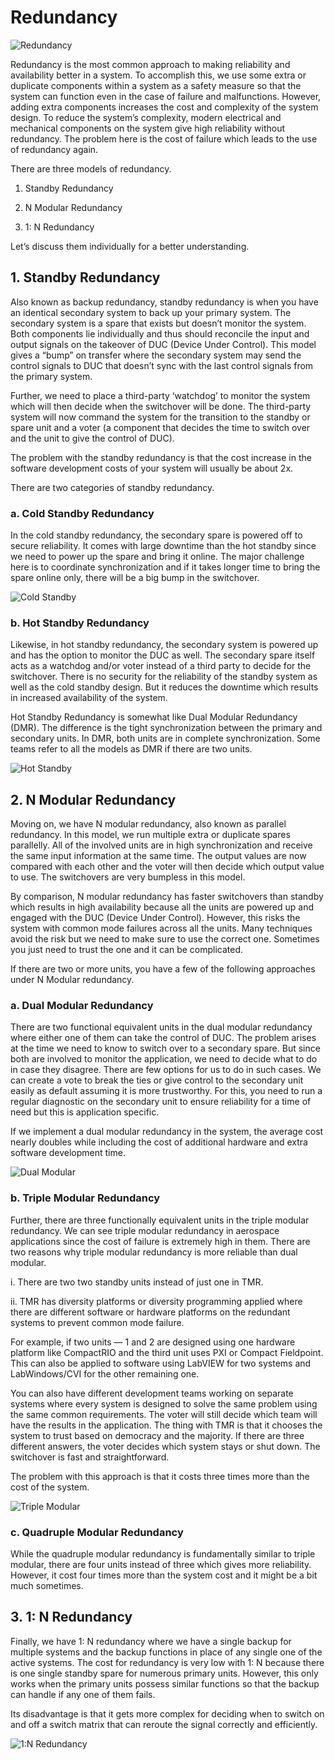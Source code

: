# Redundancy

![Redundancy](https://miro.medium.com/v2/resize:fit:1100/format:webp/1*kUC_klEEZYBVQcZMjS_yMw.jpeg)

Redundancy is the most common approach to making reliability and availability better in a system. To accomplish this, we use some extra or duplicate components within a system as a safety measure so that the system can function even in the case of failure and malfunctions. However, adding extra components increases the cost and complexity of the system design. To reduce the system’s complexity, modern electrical and mechanical components on the system give high reliability without redundancy. The problem here is the cost of failure which leads to the use of redundancy again.

There are three models of redundancy.

1. Standby Redundancy

2. N Modular Redundancy

3. 1: N Redundancy

Let’s discuss them individually for a better understanding.

## 1. Standby Redundancy

Also known as backup redundancy, standby redundancy is when you have an identical secondary system to back up your primary system. The secondary system is a spare that exists but doesn’t monitor the system. Both components lie individually and thus should reconcile the input and output signals on the takeover of DUC (Device Under Control). This model gives a “bump” on transfer where the secondary system may send the control signals to DUC that doesn’t sync with the last control signals from the primary system.

Further, we need to place a third-party ‘watchdog’ to monitor the system which will then decide when the switchover will be done. The third-party system will now command the system for the transition to the standby or spare unit and a voter (a component that decides the time to switch over and the unit to give the control of DUC).

The problem with the standby redundancy is that the cost increase in the software development costs of your system will usually be about 2x.

There are two categories of standby redundancy.

### a. Cold Standby Redundancy

In the cold standby redundancy, the secondary spare is powered off to secure reliability. It comes with large downtime than the hot standby since we need to power up the spare and bring it online. The major challenge here is to coordinate synchronization and if it takes longer time to bring the spare online only, there will be a big bump in the switchover.

![Cold Standby](https://miro.medium.com/v2/resize:fit:1100/format:webp/1*EvBmtqrSVGCZd839bYRR1Q.jpeg)

### b. Hot Standby Redundancy

Likewise, in hot standby redundancy, the secondary system is powered up and has the option to monitor the DUC as well. The secondary spare itself acts as a watchdog and/or voter instead of a third party to decide for the switchover. There is no security for the reliability of the standby system as well as the cold standby design. But it reduces the downtime which results in increased availability of the system.

Hot Standby Redundancy is somewhat like Dual Modular Redundancy (DMR). The difference is the tight synchronization between the primary and secondary units. In DMR, both units are in complete synchronization. Some teams refer to all the models as DMR if there are two units.

![Hot Standby](https://miro.medium.com/v2/resize:fit:1100/format:webp/1*iIYwrRJ2fKaIH51gkK9VMQ.jpeg)

## 2. N Modular Redundancy

Moving on, we have N modular redundancy, also known as parallel redundancy. In this model, we run multiple extra or duplicate spares parallelly. All of the involved units are in high synchronization and receive the same input information at the same time. The output values are now compared with each other and the voter will then decide which output value to use. The switchovers are very bumpless in this model.

By comparison, N modular redundancy has faster switchovers than standby which results in high availability because all the units are powered up and engaged with the DUC (Device Under Control). However, this risks the system with common mode failures across all the units. Many techniques avoid the risk but we need to make sure to use the correct one. Sometimes you just need to trust the one and it can be complicated.

If there are two or more units, you have a few of the following approaches under N Modular redundancy.

### a. Dual Modular Redundancy

There are two functional equivalent units in the dual modular redundancy where either one of them can take the control of DUC. The problem arises at the time we need to know to switch over to a secondary spare. But since both are involved to monitor the application, we need to decide what to do in case they disagree. There are few options for us to do in such cases. We can create a vote to break the ties or give control to the secondary unit easily as default assuming it is more trustworthy. For this, you need to run a regular diagnostic on the secondary unit to ensure reliability for a time of need but this is application specific.

If we implement a dual modular redundancy in the system, the average cost nearly doubles while including the cost of additional hardware and extra software development time.

![Dual Modular](https://miro.medium.com/v2/resize:fit:1100/format:webp/1*4sqm8NZCwmCdE5-JT7x8wg.jpeg)

### b. Triple Modular Redundancy

Further, there are three functionally equivalent units in the triple modular redundancy. We can see triple modular redundancy in aerospace applications since the cost of failure is extremely high in them. There are two reasons why triple modular redundancy is more reliable than dual modular.

i. There are two two standby units instead of just one in TMR.

ii. TMR has diversity platforms or diversity programming applied where there are different software or hardware platforms on the redundant systems to prevent common mode failure.

For example, if two units — 1 and 2 are designed using one hardware platform like CompactRIO and the third unit uses PXI or Compact Fieldpoint. This can also be applied to software using LabVIEW for two systems and LabWindows/CVI for the other remaining one.

You can also have different development teams working on separate systems where every system is designed to solve the same problem using the same common requirements. The voter will still decide which team will have the results in the application. The thing with TMR is that it chooses the system to trust based on democracy and the majority. If there are three different answers, the voter decides which system stays or shut down. The switchover is fast and straightforward.

The problem with this approach is that it costs three times more than the cost of the system.

![Triple Modular](https://miro.medium.com/v2/resize:fit:1100/format:webp/1*jYV11bRuX2d94YE7Umb9Zg.jpeg)

### c. Quadruple Modular Redundancy

While the quadruple modular redundancy is fundamentally similar to triple modular, there are four units instead of three which gives more reliability. However, it cost four times more than the system cost and it might be a bit much sometimes.

## 3. 1: N Redundancy

Finally, we have 1: N redundancy where we have a single backup for multiple systems and the backup functions in place of any single one of the active systems. The cost for redundancy is very low with 1: N because there is one single standby spare for numerous primary units. However, this only works when the primary units possess similar functions so that the backup can handle if any one of them fails.

Its disadvantage is that it gets more complex for deciding when to switch on and off a switch matrix that can reroute the signal correctly and efficiently.

![1:N Redundancy](https://miro.medium.com/v2/resize:fit:1100/format:webp/1*4vDe3Mq3k67gp5tRqPU4cw.jpeg)
